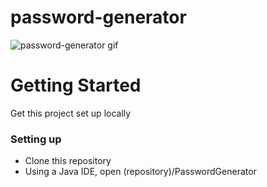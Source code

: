 # password-generator
![password-generator gif](https://i.imgur.com/gi49QnN.gif)

# Getting Started
Get this project set up locally
### Setting up
* Clone this repository
* Using a Java IDE, open (repository)/PasswordGenerator
